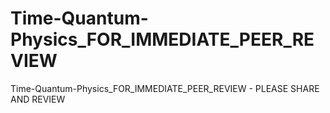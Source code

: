 # Time-Quantum-Physics_FOR_IMMEDIATE_PEER_REVIEW
Time-Quantum-Physics_FOR_IMMEDIATE_PEER_REVIEW -   PLEASE SHARE AND REVIEW
